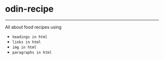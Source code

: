 # odin-recipe
---
All about food recipes using
- `headings in html`
- `links in html`
- `img in html`
- `paragraphs in html`